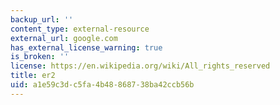 ```yaml
---
backup_url: ''
content_type: external-resource
external_url: google.com
has_external_license_warning: true
is_broken: ''
license: https://en.wikipedia.org/wiki/All_rights_reserved
title: er2
uid: a1e59c3d-c5fa-4b48-8687-38ba42ccb56b
---
```

